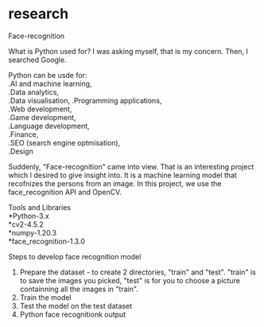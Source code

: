 # research
Face-recognition

What is Python used for? I was asking myself, that is my concern. Then, I searched Google.

Python can be usde for:   
.AI and machine learning,  
.Data analytics,  
.Data visualisation, 
.Programming applications,  
.Web development,   
.Game development,   
.Language development,   
.Finance,   
.SEO (search engine optmisation),   
.Design  

Suddenly, "Face-recognition" came into view. That is an interesting project which I desired to give insight into.
It is a machine learning model that recofnizes the persons from an image.
In this project, we use the face_recognition API and OpenCV.

Tools and Libraries  
*Python-3.x  
*cv2-4.5.2  
*numpy-1.20.3  
*face_recognition-1.3.0 

Steps to develop face recognition model  
1. Prepare the dataset - to create 2 directories, "train" and "test". "train" is to save the images you picked, "test" is for you to choose a picture containning all the images in "train".  
2. Train the model  
3. Test the model on the test dataset  
4. Python face recognitionk output  

